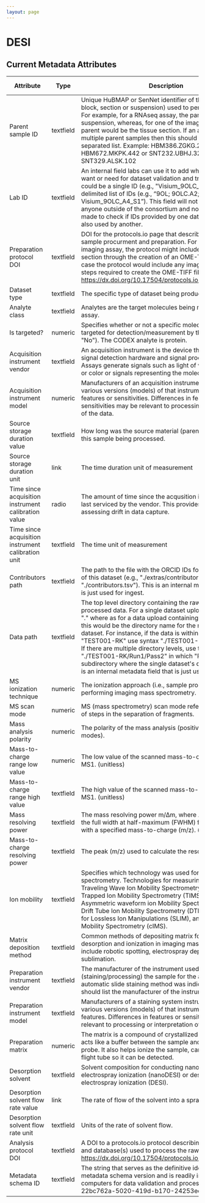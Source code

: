 ```yaml
---
layout: page
---
```


# DESI 

## Current Metadata Attributes

| Attribute | Type      | Description              | Allowable Values |
| ----------- | ----------- | -------------------------- | ------------------ |
|Parent sample ID | textfield |Unique HuBMAP or SenNet identifier of the sample (i.e., block, section or suspension) used to perform this assay. For example, for a RNAseq assay, the parent would be the suspension, whereas, for one of the imaging assays, the parent would be the tissue section. If an assay comes from multiple parent samples then this should be a comma separated list. Example: HBM386.ZGKG.235, HBM672.MKPK.442 or SNT232.UBHJ.322, SNT329.ALSK.102 | value |
|Lab ID | textfield |An internal field labs can use it to add whatever ID(s) they want or need for dataset validation and tracking. This could be a single ID (e.g., "Visium_9OLC_A4_S1") or a delimited list of IDs (e.g., “9OL; 9OLC.A2; Visium_9OLC_A4_S1”). This field will not be accessible to anyone outside of the consortium and no effort will be made to check if IDs provided by one data provider are also used by another. | value |
|Preparation protocol DOI | textfield |DOI for the protocols.io page that describes the assay or sample procurment and preparation. For example for an imaging assay, the protocol might include staining of a section through the creation of an OME-TIFF file. In this case the protocol would include any image processing steps required to create the OME-TIFF file. Example: https://dx.doi.org/10.17504/protocols.io.eq2lyno9qvx9/v1 | value |
|Dataset type | textfield |The specific type of dataset being produced. | value |
|Analyte class | textfield |Analytes are the target molecules being measured with the assay. | value |
|Is targeted? | numeric |Specifies whether or not a specific molecule(s) is/are targeted for detection/measurement by the assay ("Yes" or "No"). The CODEX analyte is protein. | value |
|Acquisition instrument vendor | textfield |An acquisition instrument is the device that contains the signal detection hardware and signal processing software. Assays generate signals such as light of various intensities or color or signals representing the molecular mass. | value |
|Acquisition instrument model | numeric |Manufacturers of an acquisition instrument may offer various versions (models) of that instrument with different features or sensitivities. Differences in features or sensitivities may be relevant to processing or interpretation of the data. | value |
|Source storage duration value | textfield |How long was the source material (parent) stored, prior to this sample being processed. | value |
|Source storage duration unit | link |The time duration unit of measurement | value |
|Time since acquisition instrument calibration value | radio |The amount of time since the acqusition instrument was last serviced by the vendor. This provides a metric for assessing drift in data capture. | value |
|Time since acquisition instrument calibration unit | textfield |The time unit of measurement | value |
|Contributors path | textfield |The path to the file with the ORCID IDs for all contributors of this dataset (e.g., "./extras/contributors.tsv" or "./contributors.tsv"). This is an internal metadata field that is just used for ingest. | value |
|Data path | textfield |The top level directory containing the raw and/or processed data. For a single dataset upload this might be "." where as for a data upload containing multiple datasets, this would be the directory name for the respective dataset. For instance, if the data is within a directory called "TEST001-RK" use syntax "./TEST001-RK" for this field. If there are multiple directory levels, use the format "./TEST001-RK/Run1/Pass2" in which "Pass2" is the subdirectory where the single dataset's data is stored. This is an internal metadata field that is just used for ingest. | value |
|MS ionization technique | numeric |The ionization approach (i.e., sample probing method) for performing imaging mass spectrometry. | value |
|MS scan mode | numeric |MS (mass spectrometry) scan mode refers to the number of steps in the separation of fragments. | value |
|Mass analysis polarity | numeric |The polarity of the mass analysis (positive or negative ion modes). | value |
|Mass-to-charge range low value | numeric |The low value of the scanned mass-to-charge range, for MS1. (unitless) | value |
|Mass-to-charge range high value | textfield |The high value of the scanned mass-to-charge range, for MS1. (unitless) | value |
|Mass resolving power | textfield |The mass resolving power m/∆m, where ∆m is defined as the full width at half-maximum (FWHM) for a given peak with a specified mass-to-charge (m/z). (unitless) | value |
|Mass-to-charge resolving power | textfield |The peak (m/z) used to calculate the resolving power. | value |
|Ion mobility | textfield |Specifies which technology was used for ion mobility spectrometry. Technologies for measuring ion mobility: Traveling Wave Ion Mobility Spectrometry (TWIMS), Trapped Ion Mobility Spectrometry (TIMS), High Field Asymmetric waveform ion Mobility Spectrometry (FAIMS), Drift Tube Ion Mobility Spectrometry (DTIMS), Structures for Lossless Ion Manipulations (SLIM), and cyclic Ion Mobility Spectrometry (cIMS). | value |
|Matrix deposition method | textfield |Common methods of depositing matrix for assisting in desorption and ionization in imaging mass spectrometry include robotic spotting, electrospray deposition, and sublimation. | value |
|Preparation instrument vendor | textfield |The manufacturer of the instrument used to prepare (staining/processing) the sample for the assay. If an automatic slide staining method was indicated this field should list the manufacturer of the instrument. | value |
|Preparation instrument model | textfield |Manufacturers of a staining system instrument may offer various versions (models) of that instrument with different features. Differences in features or sensitivities may be relevant to processing or interpretation of the data. | value |
|Preparation matrix | numeric |The matrix is a compound of crystallized molecules that acts like a buffer between the sample and the ionizing probe. It also helps ionize the sample, carrying it along the flight tube so it can be detected. | value |
|Desorption solvent | textfield |Solvent composition for conducting nanospray desorption electrospray ionization (nanoDESI) or desorption electrospray ionization (DESI). | value |
|Desorption solvent flow rate value | link |The rate of flow of the solvent into a spray. | value |
|Desorption solvent flow rate unit | textfield |Units of the rate of solvent flow. | value |
|Analysis protocol DOI | textfield |A DOI to a protocols.io protocol describing the software and database(s) used to process the raw data. Example: https://dx.doi.org/10.17504/protocols.io.bsu5ney6 | value |
|Metadata schema ID | textfield | The string that serves as the definitive identifier for the metadata schema version and is readily interpretable by computers for data validation and processing. Example: 22bc762a-5020-419d-b170-24253ed9e8d9 | value |